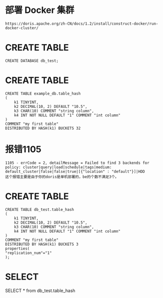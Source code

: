 # 部署 Docker 集群
    https://doris.apache.org/zh-CN/docs/1.2/install/construct-docker/run-docker-cluster/

# CREATE TABLE
    CREATE DATABASE db_test;
# CREATE TABLE
    CREATE TABLE example_db.table_hash
    (
        k1 TINYINT,
        k2 DECIMAL(10, 2) DEFAULT "10.5",
        k3 CHAR(10) COMMENT "string column",
        k4 INT NOT NULL DEFAULT "1" COMMENT "int column"
    )
    COMMENT "my first table"
    DISTRIBUTED BY HASH(k1) BUCKETS 32

# 报错1105
    1105 - errCode = 2, detailMessage = Failed to find 3 backends for policy: cluster|query|load|schedule|tags|medium: default_cluster|false|false|true|[{"location" : "default"}]|HDD
    这个报错主要是由于你的doris是单机部署的，be的个数不满足3个。

# CREATE TABLE
    CREATE TABLE db_test.table_hash
    (
        k1 TINYINT,
        k2 DECIMAL(10, 2) DEFAULT "10.5",
        k3 CHAR(10) COMMENT "string column",
        k4 INT NOT NULL DEFAULT "1" COMMENT "int column"
    )
    COMMENT "my first table"
    DISTRIBUTED BY HASH(k1) BUCKETS 3
    properties(
    "replication_num"="1"
    );

# SELECT
SELECT * from db_test.table_hash